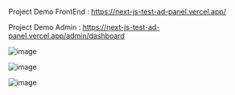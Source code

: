 Project Demo FrontEnd : https://next-js-test-ad-panel.vercel.app/     

Project Demo Admin     : https://next-js-test-ad-panel.vercel.app/admin/dashboard

![image](https://github.com/user-attachments/assets/254c05d9-dbe6-49de-a3d9-84a96955cf1d)

![image](https://github.com/user-attachments/assets/b7b91c90-b234-49c3-9104-44df84f18c64)

![image](https://github.com/user-attachments/assets/a8c60fbf-16d1-446d-90c2-5a678bb3abb5)





